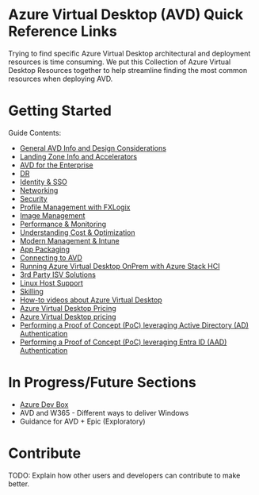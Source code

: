 # Azure Virtual Desktop (AVD) Quick Reference Links
Trying to find specific Azure Virtual Desktop architectural and deployment resources is time consuming. We put this Collection of Azure Virtual Desktop Resources together to help streamline finding the most common resources when deploying AVD.

# Getting Started
Guide Contents:
- [General AVD Info and Design Considerations](https://github.com/chrismihm-ms/AVDQuickLinks/blob/main/General%20AVD%20Info%20and%20Design%20Considerations.md)
- [Landing Zone Info and Accelerators](https://github.com/chrismihm-ms/AVDQuickLinks/blob/main/Landing%20Zone%20Info%20and%20Accelerators.md)
- [AVD for the Enterprise](https://github.com/chrismihm-ms/AVDQuickLinks/blob/main/AVD%20for%20the%20Enterprise.md)
- [DR](https://github.com/chrismihm-ms/AVDQuickLinks/blob/main/DR.md)
- [Identity & SSO](https://github.com/chrismihm-ms/AVDQuickLinks/blob/main/Identity%20and%20SSO.md)
- [Networking](https://github.com/chrismihm-ms/AVDQuickLinks/blob/main/Networking.md)
- [Security](https://github.com/chrismihm-ms/AVDQuickLinks/blob/main/Security.md)
- [Profile Management with FXLogix](https://github.com/chrismihm-ms/AVDQuickLinks/blob/main/Profile%20Management.md)
- [Image Management](https://github.com/chrismihm-ms/AVDQuickLinks/blob/main/Image%20Management.md)
- [Performance & Monitoring](https://github.com/chrismihm-ms/AVDQuickLinks/blob/main/Performance%20and%20Monitoring.md)
- [Understanding Cost & Optimization](https://github.com/chrismihm-ms/AVDQuickLinks/blob/main/Cost%20Optimization.md)
- [Modern Management & Intune](https://github.com/chrismihm-ms/AVDQuickLinks/blob/main/Modern%20Management%20and%20Intune.md)
- [App Packaging](https://github.com/chrismihm-ms/AVDQuickLinks/blob/main/App%20Packaging.md)
- [Connecting to AVD](https://github.com/chrismihm-ms/AVDQuickLinks/blob/main/Connecting%20to%20AVD.md)
- [Running Azure Virtual Desktop OnPrem with Azure Stack HCI](https://github.com/chrismihm-ms/AVDQuickLinks/blob/main/AVD%20on%20Azure%20Stack%20HCI.md)
- [3rd Party ISV Solutions](https://github.com/chrismihm-ms/AVDQuickLinks/blob/main/3rd%20Party%20ISV%20Solutions.md)
- [Linux Host Support](https://github.com/chrismihm-ms/AVDQuickLinks/blob/main/Linux%20Support.md)
- [Skilling](https://github.com/chrismihm-ms/AVDQuickLinks/blob/main/Skilling.md)
- [How-to videos about Azure Virtual Desktop](https://learn.microsoft.com/en-US/troubleshoot/azure/virtual-machines/windows/how-to-videos-windows-virtual-desktop)
- <a href="https://azure.microsoft.com/en-us/pricing/details/virtual-desktop/" target="_blank">Azure Virtual Desktop Pricing</a>
- [Azure Virtual Desktop pricing](https://azure.microsoft.com/en-us/pricing/details/virtual-desktop/)
- [Performing a Proof of Concept (PoC) leveraging Active Directory (AD) Authentication](https://github.com/chrismihm-ms/AVDQuickLinks/blob/main/AD%20joined%20poc.md)
- [Performing a Proof of Concept (PoC) leveraging Entra ID (AAD) Authentication](https://github.com/chrismihm-ms/AVDQuickLinks/blob/main/Entra%20ID%20joined%20poc.md)

# In Progress/Future Sections
- [Azure Dev Box](https://github.com/chrismihm-ms/AVDQuickLinks/blob/main/DevBox.md)
- AVD and W365 - Different ways to deliver Windows
- Guidance for AVD + Epic (Exploratory)

# Contribute
TODO: Explain how other users and developers can contribute to make better. 